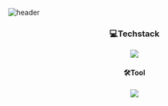 ![header](https://capsule-render.vercel.app/api?type=waving&color=99ccff&height=200&text=HTML&animation=fadeIn&fontColor=FFFFFF&fontSize=80&fontAlign=50)

<div align="center"> 
   <h3>💻Techstack</h3>
  <img src="https://img.shields.io/badge/Html-007396?style=for-the-badge&logo=Html&logoColor=white"> 
</div>
<div align="center"> 
   <h4>🛠️Tool</h4>
   <img src="https://img.shields.io/badge/eclipse-2C2255?style=for-the-badge&logo=eclipse&logoColor=white">
</div>

